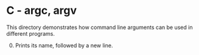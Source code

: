 # C - argc, argv
This directory demonstrates how command line arguments can be used in different programs.

 0. Prints its name, followed by a new line.
